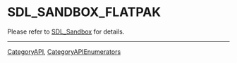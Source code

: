 # SDL_SANDBOX_FLATPAK

Please refer to [SDL_Sandbox](SDL_Sandbox) for details.

----
[CategoryAPI](CategoryAPI), [CategoryAPIEnumerators](CategoryAPIEnumerators)

